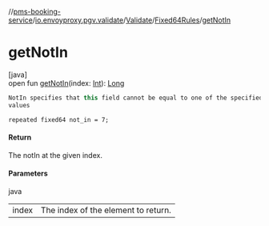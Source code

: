 //[pms-booking-service](../../../../index.md)/[io.envoyproxy.pgv.validate](../../index.md)/[Validate](../index.md)/[Fixed64Rules](index.md)/[getNotIn](get-not-in.md)

# getNotIn

[java]\
open fun [getNotIn](get-not-in.md)(index: [Int](https://kotlinlang.org/api/core/kotlin-stdlib/kotlin/-int/index.html)): [Long](https://kotlinlang.org/api/core/kotlin-stdlib/kotlin/-long/index.html)

```kotlin
NotIn specifies that this field cannot be equal to one of the specified
values

```
`repeated fixed64 not_in = 7;`

#### Return

The notIn at the given index.

#### Parameters

java

| | |
|---|---|
| index | The index of the element to return. |